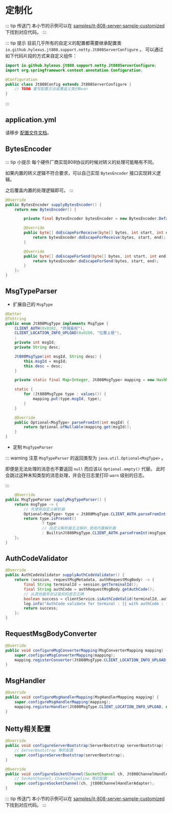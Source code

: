 # 定制化

::: tip 传送门
本小节的示例可以在 [samples/jt-808-server-sample-customized](https://github.com/hylexus/jt-framework/tree/master/samples/jt-808-server-sample-customized) 下找到对应代码。
:::

::: tip 提示
目前几乎所有的自定义的配置都需要继承配置类 `io.github.hylexus.jt808.support.netty.Jt808ServerConfigure` 。
可以通过如下代码片段的方式来自定义组件：

```java
import io.github.hylexus.jt808.support.netty.Jt808ServerConfigure;
import org.springframework.context.annotation.Configuration;

@Configuration
public class Jt808Config extends Jt808ServerConfigure {
    // TODO 重写配置方法或覆盖父类的Bean
}

```
:::

## application.yml

请移步 [配置文件文档](../config/)。

## BytesEncoder

::: tip 小提示
每个硬件厂商实现808协议的时候对转义的处理可能略有不同。

如果内置的转义逻辑不符合要求，可以自己实现 `BytesEncoder` 接口实现转义逻辑。

之后覆盖内置的处理逻辑即可。
:::

```java
@Override
public BytesEncoder supplyBytesEncoder() {
    return new BytesEncoder() {

        private final BytesEncoder bytesEncoder = new BytesEncoder.DefaultBytesEncoder();

        @Override
        public byte[] doEscapeForReceive(byte[] bytes, int start, int end) throws MsgEscapeException {
            return bytesEncoder.doEscapeForReceive(bytes, start, end);
        }

        @Override
        public byte[] doEscapeForSend(byte[] bytes, int start, int end) throws MsgEscapeException {
            return bytesEncoder.doEscapeForSend(bytes, start, end);
        }
    };
}
```

## MsgTypeParser

- 扩展自己的 `MsgType`

```java
@Getter
@ToString
public enum Jt808MsgType implements MsgType {
    CLIENT_AUTH(0x0102, "终端鉴权"),
    CLIENT_LOCATION_INFO_UPLOAD(0x0200, "位置上报"),
    ;
    private int msgId;
    private String desc;

    Jt808MsgType(int msgId, String desc) {
        this.msgId = msgId;
        this.desc = desc;
    }

    private static final Map<Integer, Jt808MsgType> mapping = new HashMap<>(values().length);

    static {
        for (Jt808MsgType type : values()) {
            mapping.put(type.msgId, type);
        }
    }

    @Override
    public Optional<MsgType> parseFromInt(int msgId) {
        return Optional.ofNullable(mapping.get(msgId));
    }
}
```

- 定制 `MsgTypeParser`

::: warning 注意
`MsgTypeParser` 的返回类型为 `java.util.Optional<MsgType>` 。

即便是无法处理的消息也不要返回 `null` 而应该以 `Optional.empty()` 代替。
此时会跳过这种未知类型的消息处理，并会在日志里打印 `warn` 级别的日志。


:::

```java
    @Override
public MsgTypeParser supplyMsgTypeParser() {
    return msgType -> {
        // 先使用自定义解析器
        Optional<MsgType> type = Jt808MsgType.CLIENT_AUTH.parseFromInt(msgType);
        return type.isPresent()
                ? type
                // 自定义解析器无法解析,使用内置解析器
                : BuiltinJt808MsgType.CLIENT_AUTH.parseFromInt(msgType);
    };
}
```

## AuthCodeValidator

```java
@Override
public AuthCodeValidator supplyAuthCodeValidator() {
    return (session, requestMsgMetadata, authRequestMsgBody) -> {
        final String terminalId = session.getTerminalId();
        final String authCode = authRequestMsgBody.getAuthCode();
        // 从其他服务验证鉴权码是否正确
        boolean success = clientService.isAuthCodeValid(terminalId, authCode);
        log.info("AuthCode validate for terminal : {} with authCode : {}, result: {}", terminalId, authCode, success);
        return success;
    };
}
```

## RequestMsgBodyConverter

```java
@Override
public void configureMsgConverterMapping(MsgConverterMapping mapping) {
    super.configureMsgConverterMapping(mapping);
    mapping.registerConverter(Jt808MsgType.CLIENT_LOCATION_INFO_UPLOAD, new MyLocationMsgConverter());
}
```

## MsgHandler

```java
@Override
public void configureMsgHandlerMapping(MsgHandlerMapping mapping) {
    super.configureMsgHandlerMapping(mapping);
    mapping.registerHandler(Jt808MsgType.CLIENT_LOCATION_INFO_UPLOAD, new LocationInfoUploadMsgHandler());
}
```

## Netty相关配置

```java
@Override
public void configureServerBootstrap(ServerBootstrap serverBootstrap) {
    // ServerBootstrap 等的配置
    super.configureServerBootstrap(serverBootstrap);
}

@Override
public void configureSocketChannel(SocketChannel ch, Jt808ChannelHandlerAdapter jt808ChannelHandlerAdapter) {
    // SocketChannel、ChannelPipeline 等的配置
    super.configureSocketChannel(ch, jt808ChannelHandlerAdapter);
}
```

::: tip 传送门
本小节的示例可以在 [samples/jt-808-server-sample-customized](https://github.com/hylexus/jt-framework/tree/master/samples/jt-808-server-sample-customized) 下找到对应代码。
:::
